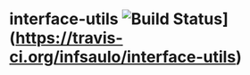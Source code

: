 # interface-utils ![Build Status](https://travis-ci.org/infsaulo/interface-utils.svg?branch=master)](https://travis-ci.org/infsaulo/interface-utils)
